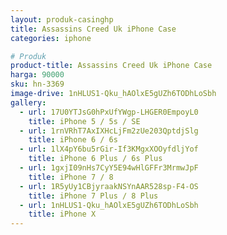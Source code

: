 ```yaml
---
layout: produk-casinghp
title: Assassins Creed Uk iPhone Case
categories: iphone

# Produk
product-title: Assassins Creed Uk iPhone Case
harga: 90000
sku: hn-3369
image-drive: 1nHLUS1-Qku_hAOlxE5gUZh6TODhLoSbh
gallery:
  - url: 17U0YTJsG0hPxUfYWgp-LHGER0EmpoyL0
    title: iPhone 5 / 5s / SE
  - url: 1rnVRhT7AxIXHcLjFm2zUe203QptdjSlg
    title: iPhone 6 / 6s
  - url: 1lX4pY6bu5rGir-If3KMgxXOOyfdljYof
    title: iPhone 6 Plus / 6s Plus
  - url: 1gxjI09nHs7CyY5E94wHlGFFr3MrmwJpF
    title: iPhone 7 / 8
  - url: 1R5yUy1CBjyraakNSYnAAR528sp-F4-OS
    title: iPhone 7 Plus / 8 Plus
  - url: 1nHLUS1-Qku_hAOlxE5gUZh6TODhLoSbh
    title: iPhone X
---
```

